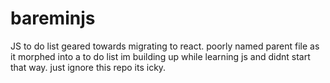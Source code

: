 # bareminjs
JS to do list geared towards migrating to react. poorly named parent file as it morphed into a to do list im building up while learning js and didnt start that way. just ignore this repo its icky. 

